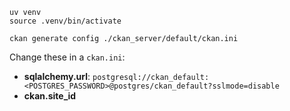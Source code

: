
```shell
uv venv
source .venv/bin/activate
```

```shell
ckan generate config ./ckan_server/default/ckan.ini
```

Change these in a `ckan.ini`:
 - **sqlalchemy.url**: `postgresql://ckan_default:<POSTGRES_PASSWORD>@postgres/ckan_default?sslmode=disable`
 - **ckan.site_id**